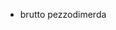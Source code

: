 - brutto pezzodimerda



<!---
grabboss/grabboss is a ✨ special ✨ repository because its `README.md` (this file) appears on your GitHub profile.
You can click the Preview link to take a look at your changes.
--->
